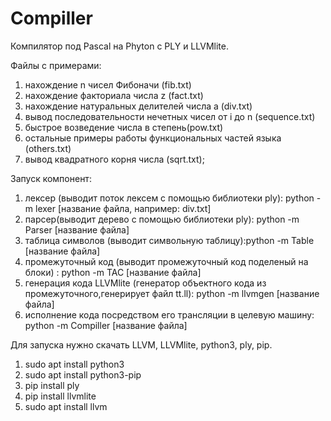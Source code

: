 # Compiller
Компилятор под Pascal на Phyton c PLY и LLVMlite.
<!-- Файлы с примерами: -->
Файлы с примерами:
1) нахождение n чисел Фибоначи (fib.txt)
2) нахождение факториала числа z (fact.txt)
3) нахождение натуральных делителей числа a (div.txt)
4) вывод последовательности нечетных чисел от i до n (sequence.txt)
5) быстрое возведение числа в степень(pow.txt)
6) остальные примеры работы функциональных частей языка (others.txt)
7) вывод квадратного корня числа (sqrt.txt);

<!-- Файлы с примерами: -->
Запуск компонент:
1) лексер (выводит поток лексем с помощью библиотеки ply): python -m lexer [название файла, например: div.txt]
2) парсер(выводит дерево с помощью библиотеки ply): python -m Parser [название файла]
3) таблица символов (выводит символьную таблицу):python -m Table [название файла]
4) промежуточный код (выводит промежуточный код поделеный на блоки) : python -m TAC [название файла]
5) генерация кода LLVMlite (генератор объектного кода из промежуточного,генерирует файл tt.ll): python -m llvmgen [название файла]
6) исполнение кода посредством его трансляции в целевую машину: python -m Compiller [название файла]

Для запуска нужно скачать LLVM, LLVMlite, python3, ply, pip.
<!-- Файлы с примерами: -->
1) sudo apt install python3
2) sudo apt install python3-pip
3) pip install ply
4) pip install llvmlite
5) sudo apt install llvm
